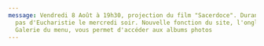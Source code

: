 ```yaml
---
message: Vendredi 8 Août à 19h30, projection du film "Sacerdoce". Durant l'été,
  pas d'Eucharistie le mercredi soir. Nouvelle fonction du site, l'onglet
  Galerie du menu, vous permet d'accéder aux albums photos
---
```

